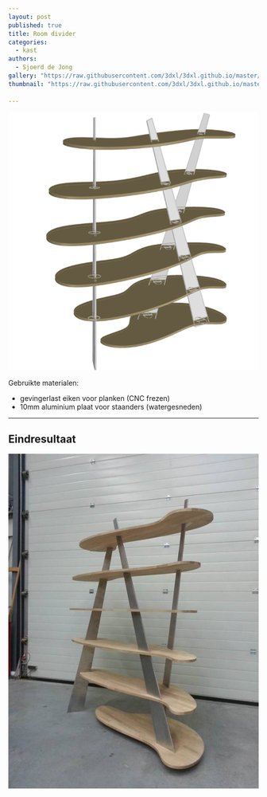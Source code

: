 ```yaml
---
layout: post
published: true
title: Room divider
categories:
  - kast
authors:
  - Sjoerd de Jong
gallery: "https://raw.githubusercontent.com/3dxl/3dxl.github.io/master/photos/2014-05-13/04_image008.midi.jpg"
thumbnail: "https://raw.githubusercontent.com/3dxl/3dxl.github.io/master/photos/2014-05-13/00_1.mini.png"

---
```


![00_1.midi.png](https://raw.githubusercontent.com/3dxl/3dxl.github.io/master/photos/2014-05-13/00_1.midi.png)


Gebruikte materialen:

- gevingerlast eiken voor planken (CNC frezen)
- 10mm aluminium plaat voor staanders (watergesneden)

---

## Eindresultaat
![image](https://raw.githubusercontent.com/3dxl/3dxl.github.io/master/photos/2014-05-13/04_image008.midi.jpg)
